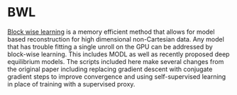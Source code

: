 # BWL
[Block wise learning](https://iopscience.iop.org/article/10.1088/1361-6560/acc003/meta) is a memory efficient method that allows for model based reconstruction for high dimensional non-Cartesian data. Any model that has trouble fitting a single unroll on the GPU can be addressed by block-wise learning. This includes MODL as well as recently proposed deep equilibrium models. The scripts included here make several changes from the original paper including replacing gradient descent with conjugate gradient steps to improve convergence and using self-supervised learning in place of training with a supervised proxy.



